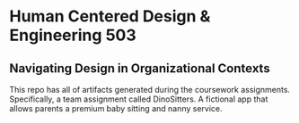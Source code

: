 # Human Centered Design & Engineering 503
## Navigating Design in Organizational Contexts

This repo has all of artifacts generated during the coursework assignments. Specifically, a team assignment called DinoSitters. A fictional app that allows parents a premium baby sitting and nanny service.
